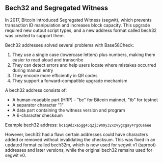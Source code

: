 ## Bech32 and Segregated Witness

In 2017, Bitcoin introduced Segregated Witness (segwit), which prevents transaction ID manipulation and increases block capacity. This upgrade required new output script types, and a new address format called bech32 was created to support them.

Bech32 addresses solved several problems with Base58Check:

1. They use a single case (lowercase letters) plus numbers, making them easier to read aloud and transcribe
2. They can detect errors and help users locate where mistakes occurred during manual entry
3. They encode more efficiently in QR codes
4. They support a forward-compatible upgrade mechanism

A bech32 address consists of:
- A human-readable part (HRP) - "bc" for Bitcoin mainnet, "tb" for testnet
- A separator character "1"
- A data part containing the witness version and program
- A 6-character checksum

Example bech32 address: `bc1q9d3xa5gg45q2j39m9y32xzvygcgay4rgc6aaee`

However, bech32 had a flaw: certain addresses could have characters added or removed without invalidating the checksum. This was fixed in an updated format called bech32m, which is now used for segwit v1 (taproot) addresses and later versions, while the original bech32 remains used for segwit v0.